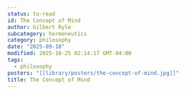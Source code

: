 ```yaml
---
status: to-read
id: The Concept of Mind
author: Gilbert Ryle
subcategory: hermeneutics
category: philosophy
date: "2025-09-18"
modified: 2025-10-25 02:14:17 GMT-04:00
tags:
  - philosophy
posters: "[[library/posters/the-concept-of-mind.jpg]]"
title: The Concept of Mind
---
```

